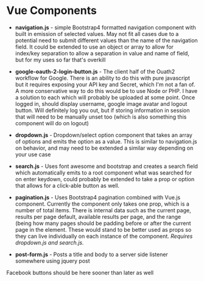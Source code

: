 # Vue Components
- __navigation.js__ - simple Bootstrap4 formatted navigation component with built in emission of selected values.  May not fit all cases due to a potential need to submit different values than the name of the navigation field.  It could be extended to use an object or array to allow for index/key separation to allow a separation in value and name of field, but for my uses so far that's overkill

- __google-oauth-2-login-button.js__ - The client half of the Ouath2 workflow for Google.  There is an ability to do this with pure javascript but it requires exposing your API key and Secret, which I'm not a fan of.  A more conservative way to do this would be to use Node or PHP.  I have a solution to each which will probably be uploaded at some point.  Once logged in, should display username, google image avatar and logout button.  Will definitely log you out, but if storing information in session that will need to be manually unset too (which is also something this component will do on logout)

- __dropdown.js__ - Dropdown/select option component that takes an array of options and emits the option as a value.  This is similar to navigation.js on behavior, and may need to be extended a similar way depending on your use case

- __search.js__ - Uses font awesome and bootstrap and creates a search field which automatically emits to a root component what was searched for on enter keydown, could probably be extended to take a prop or option that allows for a click-able button as well.

- __pagination.js__ - Uses  Bootstrap4 pagination combined with Vue.js component.  Currently the component only takes one prop, which is a number of total items.  There is internal data such as the current page, results per page default, available results per page, and the range (being how many pages should be padding before or after the current page in the element.  These would stand to be better  used as props so they can live individually on each instance of the component.  *Requires dropdown.js and search.js.*

 - __post-form.js__ - Posts a title and body to a server side listener somewhere using jquery post

Facebook buttons should be here sooner than later as well
